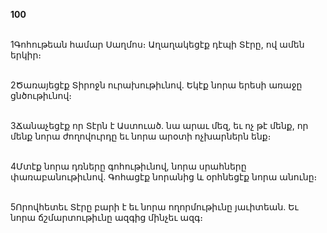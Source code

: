 **100**

\
1Գոհութեան համար Սաղմոս։ Աղաղակեցէք դէպի Տէրը, ով ամեն երկիր։

\
2Ծառայեցէք Տիրոջն ուրախութիւնով. Եկէք նորա երեսի առաջը ցնծութիւնով։

\
3Ճանաչեցէք որ Տէրն է Աստուած. նա արաւ մեզ, եւ ոչ թէ մենք, որ մենք նորա ժողովուրդը եւ նորա արօտի ոչխարներն ենք։

\
4Մտէք նորա դռները գոհութիւնով, նորա սրահները փառաբանութիւնով. Գոհացէք նորանից և օրհնեցէք նորա անունը։

\
5Որովհետեւ Տէրը բարի է եւ նորա ողորմութիւնը յաւիտեան. Եւ նորա ճշմարտութիւնը ազգից մինչեւ ազգ։
